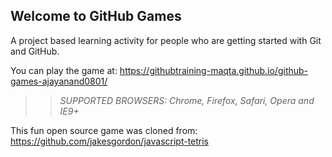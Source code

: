 ## Welcome to GitHub Games

A project based learning activity for people who are getting started with Git and GitHub.

You can play the game at: https://githubtraining-maqta.github.io/github-games-ajayanand0801/

>> _*SUPPORTED BROWSERS*: Chrome, Firefox, Safari, Opera and IE9+_

This fun open source game was cloned from: https://github.com/jakesgordon/javascript-tetris
